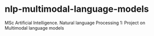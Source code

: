 # nlp-multimodal-language-models
MSc Artificial Intelligence. Natural language Processing 1: Project on Multimodal language models
